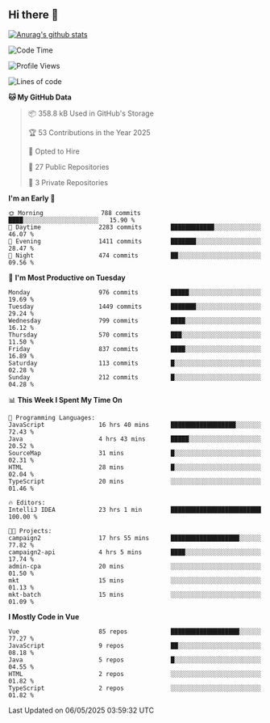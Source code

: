 ## Hi there 👋

[![Anurag's github stats](https://github-readme-stats.vercel.app/api?username=Songwonseok)](https://github.com/anuraghazra/github-readme-stats)



<!--START_SECTION:waka-->
![Code Time](http://img.shields.io/badge/Code%20Time-3%2C434%20hrs%2024%20mins-blue)

![Profile Views](http://img.shields.io/badge/Profile%20Views-0-blue)

![Lines of code](https://img.shields.io/badge/From%20Hello%20World%20I%27ve%20Written-34.8%20million%20lines%20of%20code-blue)

**🐱 My GitHub Data** 

> 📦 358.8 kB Used in GitHub's Storage 
 > 
> 🏆 53 Contributions in the Year 2025
 > 
> 💼 Opted to Hire
 > 
> 📜 27 Public Repositories 
 > 
> 🔑 3 Private Repositories 
 > 
**I'm an Early 🐤** 

```text
🌞 Morning                788 commits         ████░░░░░░░░░░░░░░░░░░░░░   15.90 % 
🌆 Daytime                2283 commits        ████████████░░░░░░░░░░░░░   46.07 % 
🌃 Evening                1411 commits        ███████░░░░░░░░░░░░░░░░░░   28.47 % 
🌙 Night                  474 commits         ██░░░░░░░░░░░░░░░░░░░░░░░   09.56 % 
```
📅 **I'm Most Productive on Tuesday** 

```text
Monday                   976 commits         █████░░░░░░░░░░░░░░░░░░░░   19.69 % 
Tuesday                  1449 commits        ███████░░░░░░░░░░░░░░░░░░   29.24 % 
Wednesday                799 commits         ████░░░░░░░░░░░░░░░░░░░░░   16.12 % 
Thursday                 570 commits         ███░░░░░░░░░░░░░░░░░░░░░░   11.50 % 
Friday                   837 commits         ████░░░░░░░░░░░░░░░░░░░░░   16.89 % 
Saturday                 113 commits         █░░░░░░░░░░░░░░░░░░░░░░░░   02.28 % 
Sunday                   212 commits         █░░░░░░░░░░░░░░░░░░░░░░░░   04.28 % 
```


📊 **This Week I Spent My Time On** 

```text
💬 Programming Languages: 
JavaScript               16 hrs 40 mins      ██████████████████░░░░░░░   72.43 % 
Java                     4 hrs 43 mins       █████░░░░░░░░░░░░░░░░░░░░   20.52 % 
SourceMap                31 mins             █░░░░░░░░░░░░░░░░░░░░░░░░   02.31 % 
HTML                     28 mins             █░░░░░░░░░░░░░░░░░░░░░░░░   02.04 % 
TypeScript               20 mins             ░░░░░░░░░░░░░░░░░░░░░░░░░   01.46 % 

🔥 Editors: 
IntelliJ IDEA            23 hrs 1 min        █████████████████████████   100.00 % 

🐱‍💻 Projects: 
campaign2                17 hrs 55 mins      ███████████████████░░░░░░   77.82 % 
campaign2-api            4 hrs 5 mins        ████░░░░░░░░░░░░░░░░░░░░░   17.74 % 
admin-cpa                20 mins             ░░░░░░░░░░░░░░░░░░░░░░░░░   01.50 % 
mkt                      15 mins             ░░░░░░░░░░░░░░░░░░░░░░░░░   01.13 % 
mkt-batch                15 mins             ░░░░░░░░░░░░░░░░░░░░░░░░░   01.09 % 
```

**I Mostly Code in Vue** 

```text
Vue                      85 repos            ███████████████████░░░░░░   77.27 % 
JavaScript               9 repos             ██░░░░░░░░░░░░░░░░░░░░░░░   08.18 % 
Java                     5 repos             █░░░░░░░░░░░░░░░░░░░░░░░░   04.55 % 
HTML                     2 repos             ░░░░░░░░░░░░░░░░░░░░░░░░░   01.82 % 
TypeScript               2 repos             ░░░░░░░░░░░░░░░░░░░░░░░░░   01.82 % 
```




 Last Updated on 06/05/2025 03:59:32 UTC
<!--END_SECTION:waka-->
